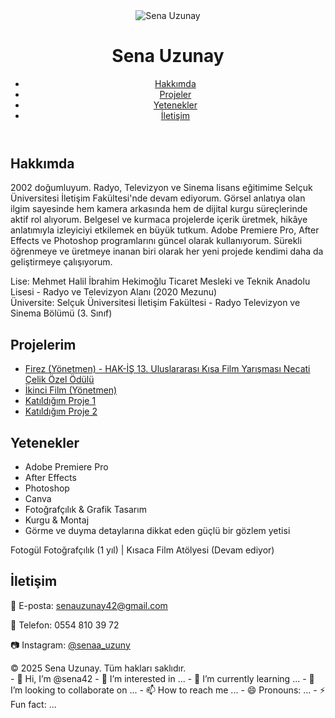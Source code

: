 <!DOCTYPE html>
<html lang="tr">
<head>
  <meta charset="UTF-8" />
  <meta name="viewport" content="width=device-width, initial-scale=1.0" />
  <title>Sena Uzunay | Portfolyo</title>
  <script src="https://cdn.tailwindcss.com"></script>
</head>
<body class="bg-gray-50 text-gray-800 font-sans">
  <header class="bg-white shadow p-6 flex justify-between items-center">
    <div class="flex items-center gap-4">
      <img src="/mnt/data/WhatsApp Image 2025-04-03 at 18.15.42.jpeg" alt="Sena Uzunay" class="w-16 h-16 object-cover rounded-full border border-gray-300" />
      <h1 class="text-2xl font-bold">Sena Uzunay</h1>
    </div>
    <nav>
      <ul class="flex gap-6">
        <li><a href="#about" class="hover:text-blue-600">Hakkımda</a></li>
        <li><a href="#works" class="hover:text-blue-600">Projeler</a></li>
        <li><a href="#skills" class="hover:text-blue-600">Yetenekler</a></li>
        <li><a href="#contact" class="hover:text-blue-600">İletişim</a></li>
      </ul>
    </nav>
  </header>

  <section id="about" class="max-w-4xl mx-auto px-6 py-12">
    <h2 class="text-xl font-semibold mb-4">Hakkımda</h2>
    <p class="mb-4">
      2002 doğumluyum. Radyo, Televizyon ve Sinema lisans eğitimime Selçuk Üniversitesi İletişim Fakültesi'nde devam ediyorum. Görsel anlatıya olan ilgim sayesinde hem kamera arkasında hem de dijital kurgu süreçlerinde aktif rol alıyorum. Belgesel ve kurmaca projelerde içerik üretmek, hikâye anlatımıyla izleyiciyi etkilemek en büyük tutkum. Adobe Premiere Pro, After Effects ve Photoshop programlarını güncel olarak kullanıyorum. Sürekli öğrenmeye ve üretmeye inanan biri olarak her yeni projede kendimi daha da geliştirmeye çalışıyorum.
    </p>
    <p>
      Lise: Mehmet Halil İbrahim Hekimoğlu Ticaret Mesleki ve Teknik Anadolu Lisesi - Radyo ve Televizyon Alanı (2020 Mezunu)<br />
      Üniversite: Selçuk Üniversitesi İletişim Fakültesi - Radyo Televizyon ve Sinema Bölümü (3. Sınıf)
    </p>
  </section>

  <section id="works" class="bg-white py-12 px-6">
    <div class="max-w-4xl mx-auto">
      <h2 class="text-xl font-semibold mb-6">Projelerim</h2>
      <ul class="space-y-4">
        <li>
          <a href="https://youtu.be/Xa9P-3CMN-k" class="text-blue-600 underline" target="_blank">Firez (Yönetmen) - HAK-İŞ 13. Uluslararası Kısa Film Yarışması Necati Çelik Özel Ödülü</a>
        </li>
        <li>
          <a href="https://youtu.be/Xo9kXYRXsVU" class="text-blue-600 underline" target="_blank">İkinci Film (Yönetmen)</a>
        </li>
        <li>
          <a href="https://youtu.be/f8xSMtj41ns" class="text-blue-600 underline" target="_blank">Katıldığım Proje 1</a>
        </li>
        <li>
          <a href="https://youtu.be/p_ct36BYrdc" class="text-blue-600 underline" target="_blank">Katıldığım Proje 2</a>
        </li>
      </ul>
    </div>
  </section>

  <section id="skills" class="max-w-4xl mx-auto px-6 py-12">
    <h2 class="text-xl font-semibold mb-4">Yetenekler</h2>
    <ul class="list-disc list-inside">
      <li>Adobe Premiere Pro</li>
      <li>After Effects</li>
      <li>Photoshop</li>
      <li>Canva</li>
      <li>Fotoğrafçılık & Grafik Tasarım</li>
      <li>Kurgu & Montaj</li>
      <li>Görme ve duyma detaylarına dikkat eden güçlü bir gözlem yetisi</li>
    </ul>
    <p class="mt-4 italic">Fotogül Fotoğrafçılık (1 yıl) | Kısaca Film Atölyesi (Devam ediyor)</p>
  </section>

  <section id="contact" class="bg-white py-12 px-6">
    <div class="max-w-4xl mx-auto">
      <h2 class="text-xl font-semibold mb-4">İletişim</h2>
      <p class="mb-2">📧 E-posta: <a href="mailto:senauzunay42@gmail.com" class="text-blue-600">senauzunay42@gmail.com</a></p>
      <p class="mb-2">📱 Telefon: 0554 810 39 72</p>
      <p class="mb-2">📷 Instagram: <a href="https://instagram.com/senaa_uzuny" class="text-blue-600" target="_blank">@senaa_uzuny</a></p>
    </div>
  </section>

  <footer class="bg-gray-100 text-center text-sm py-4">
    © 2025 Sena Uzunay. Tüm hakları saklıdır.
  </footer>
</body>
</html>
- 👋 Hi, I’m @sena42
- 👀 I’m interested in ...
- 🌱 I’m currently learning ...
- 💞️ I’m looking to collaborate on ...
- 📫 How to reach me ...
- 😄 Pronouns: ...
- ⚡ Fun fact: ...

<!---
sena42/sena42 is a ✨ special ✨ repository because its `README.md` (this file) appears on your GitHub profile.
You can click the Preview link to take a look at your changes.
--->
